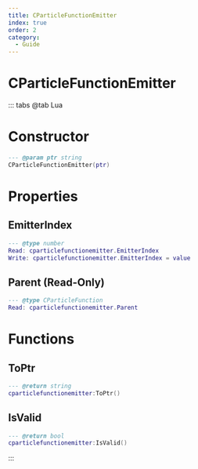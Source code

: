 ```yaml
---
title: CParticleFunctionEmitter
index: true
order: 2
category:
  - Guide
---
```


# CParticleFunctionEmitter

::: tabs
@tab Lua
# Constructor
```lua
--- @param ptr string
CParticleFunctionEmitter(ptr)
```
# Properties
## EmitterIndex 
```lua
--- @type number
Read: cparticlefunctionemitter.EmitterIndex
Write: cparticlefunctionemitter.EmitterIndex = value
```
## Parent (Read-Only)
```lua
--- @type CParticleFunction
Read: cparticlefunctionemitter.Parent
```
# Functions
## ToPtr
```lua
--- @return string
cparticlefunctionemitter:ToPtr()
```
## IsValid
```lua
--- @return bool
cparticlefunctionemitter:IsValid()
```

:::